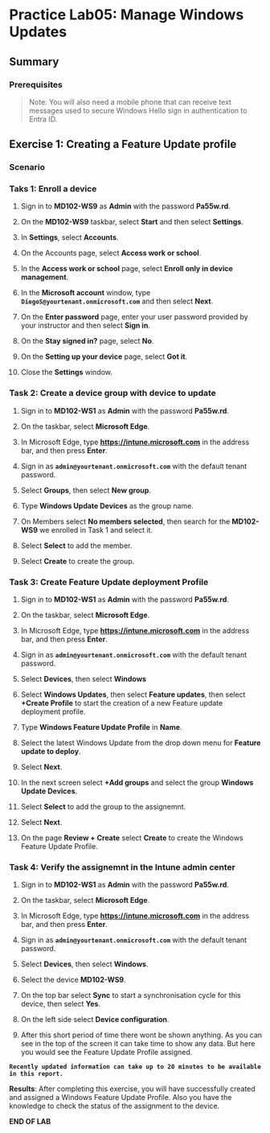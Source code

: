 # Practice Lab05: Manage Windows Updates

## Summary

### Prerequisites

  > Note: You will also need a mobile phone that can receive text messages used to secure Windows Hello sign in authentication to Entra ID.

## Exercise 1: Creating a Feature Update profile

### Scenario

### Taks 1: Enroll a device

1. Sign in to **MD102-WS9** as **Admin** with the password **Pa55w.rd**.

2. On the **MD102-WS9** taskbar, select **Start** and then select **Settings**.

3. In **Settings**, select **Accounts**.

4. On the Accounts page, select **Access work or school**.

5. In the **Access work or school** page, select **Enroll only in device management**.

6. In the **Microsoft account** window, type **`DiegoS@yourtenant.onmicrosoft.com`** and then select **Next**.

7. On the **Enter password** page, enter your user password provided by your instructor and then select **Sign in**.

8. On the **Stay signed in?** page, select **No**.

9.  On the **Setting up your device** page, select **Got it**. 

10. Close the **Settings** window.

### Task 2: Create a device group with device to update

1. Sign in to **MD102-WS1** as **Admin** with the password **Pa55w.rd**.

2. On the taskbar, select **Microsoft Edge**.

3. In Microsoft Edge, type **https://intune.microsoft.com** in the  address bar, and then press **Enter**. 

4. Sign in as **`admin@yourtenant.onmicrosoft.com`** with the default tenant password.

5. Select **Groups**, then select **New group**.

6. Type **Windows Update Devices** as the group name.

7. On Members select **No members selected**, then search for the **MD102-WS9** we enrolled in Task 1 and select it.

8. Select **Select** to add the member.

9. Select **Create** to create the group.

### Task 3: Create Feature Update deployment Profile

1. Sign in to **MD102-WS1** as **Admin** with the password **Pa55w.rd**.

2. On the taskbar, select **Microsoft Edge**.

3. In Microsoft Edge, type **https://intune.microsoft.com** in the  address bar, and then press **Enter**. 

4. Sign in as **`admin@yourtenant.onmicrosoft.com`** with the default tenant password.

5. Select **Devices**, then select **Windows**

6. Select **Windows Updates**, then select **Feature updates**, then select **+Create Profile** to start the creation of a new Feature update deployment profile. 

7. Type **Windows Feature Update Profile** in **Name**.

8. Select the latest Windows Update from the drop down menu for **Feature update to deploy**.

9. Select **Next**.

10. In the next screen select **+Add groups** and select the group **Windows Update Devices**. 

11. Select **Select** to add the group to the assignemnt.

12. Select **Next**.

13. On the page **Review + Create** select **Create** to create the Windows Feature Update Profile.

### Task 4: Verify the assignemnt in the Intune admin center

1. Sign in to **MD102-WS1** as **Admin** with the password **Pa55w.rd**.

2. On the taskbar, select **Microsoft Edge**.

3. In Microsoft Edge, type **https://intune.microsoft.com** in the  address bar, and then press **Enter**. 

4. Sign in as **`admin@yourtenant.onmicrosoft.com`** with the default tenant password.

5. Select **Devices**, then select **Windows**.

6. Select the device **MD102-WS9**.

7. On the top bar select **Sync** to start a synchronisation cycle for this device, then select **Yes**.

8. On the left side select **Device configuration**.

9. After this short period of time there wont be shown anything. As you can see in the top of the screen it can take time to show any data. But here you would see the Feature Update Profile assigned. 

**`Recently updated information can take up to 20 minutes to be available in this report.`**

**Results**: After completing this exercise, you will have successfully created and assigned a Windows Feature Update Profile. Also you have the knowledge to check the status of the assignment to the device.

**END OF LAB**